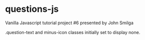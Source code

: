 # questions-js
Vanilla Javascript tutorial project #6 presented by John Smilga


.question-text and minus-icon classes initially set to display none.
